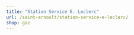 ```yaml
---
title: "Station Service E. Leclerc"
url: /saint-arnoult/station-service-e-leclerc/
shop: gaz
---
```

